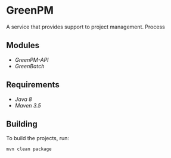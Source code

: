 # GreenPM

A service that provides support to project management. Process

## Modules

*	*GreenPM-API*
*	*GreenBatch*


## Requirements

*	*Java 8*
*	*Maven 3.5*


## Building

To build the projects, run:

	mvn clean package